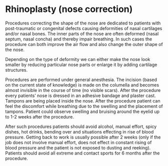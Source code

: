 # Rhinoplasty (nose correction)

Procedures correcting the shape of the nose are dedicated to patients with post-traumatic or congenital defects causing deformities of nasal cartilages and/or nasal bones. The inner parts of the nose are often deformed (nasal septum, nasal concha) and thereby impair breathing. In such cases the procedure can both improve the air flow and also change the outer shape of the nose.

Depending on the type of deformity we can either make the nose look smaller by reducing particular nose parts or enlarge it by adding cartilage structures.

Procedures are performed under general anesthesia. The incision (based on the current state of knowledge) is made on the columella and becomes almost invisible in the course of time (no visible scars). After the procedure every patients’ nose is dressed in an adhesive bandage and plaster cast. Tampons are being placed inside the nose. After the procedure patient can feel the discomfort while breathing due to the swelling and the placement of tampons. Patient could observe swelling and bruising around the eyelid up to 1-2 weeks after the procedure.

After such procedures patients should avoid alcohol, manual effort, spicy dishes, hot drinks, bending over and situations effecting in rise of blood pressure. Getting back to work is usually possible after 2 weeks (only if the job does not involve manual effort, does not effect in constant rising of blood pressure and the patient is not exposed to dusting and reeking). Patients should avoid all extreme and contact sports for 6 months after the procedure.
